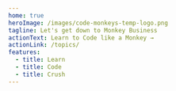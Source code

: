 ```yaml
---
home: true
heroImage: /images/code-monkeys-temp-logo.png
tagline: Let's get down to Monkey Business
actionText: Learn to Code like a Monkey →
actionLink: /topics/
features:
  - title: Learn
  - title: Code
  - title: Crush
---
```


<style lang="stylus">
@require './.vuepress/theme/styles/stylus.styl'

h1
  rfs-font-size(2.5rem)

h2
  rfs-font-size(2.25rem)

p, span, li, button, #pagination
  rfs-font-size(1.25rem)

.sidebar-heading > span
  rfs-font-size(1.1875rem)

.sidebar-group-items > li
  rfs-font-size(1.15625rem)

.theme-code-group__li
  rfs-font-size(1.625rem)

.theme-code-block
  rfs-font-size(1.4375rem)

.icons
  rfs-font-size(2rem)

.icons :not(:last-child) .icon
  rfs-margin-right(4.6875rem)

span.abbreviation, .footer
  rfs-font-size(1.125rem)

.navbar
  span.site-name
    rfs-font-size(1.5rem)
  .links
    .search-box
      input
        rfs-font-size(1.125rem)
      ul.suggestions > a
        rfs-font-size(1.25rem)
    .nav-links
      rfs-font-size(1.25rem)
      .dropdown-title
        rfs-font-size(1.25rem)

.sidebar
  .nav-links
    .nav-link
      rfs-font-size(1.1875rem)
    .nav-item
      .mobile-dropdown-title
        rfs-font-size(1.1875rem)
      .dropdown-item
        a
          rfs-font-size(1.15625rem)
        h4
          rfs-font-size(1.15625rem)
        .dropdown-subitem > a
          rfs-font-size(1.15625rem)

.home
  .hero
    h1
      rfs-font-size(3rem)
    .description
      rfs-font-size(1.6rem)
    .action-button
      rfs-font-size(1.2rem)
  .features
    .feature
      h2
        rfs-font-size(1.4rem)
</style>
